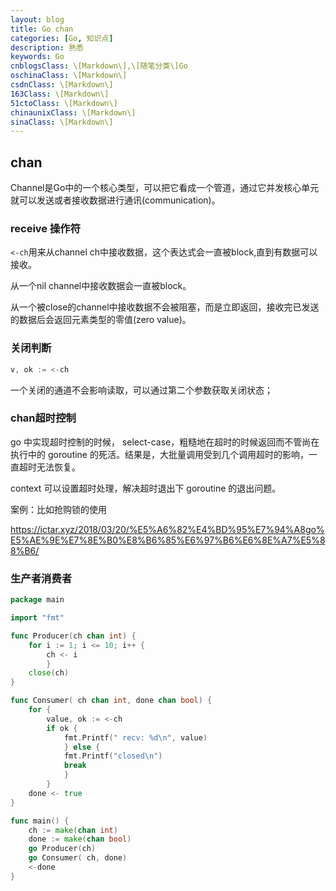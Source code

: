 ```yaml
---
layout: blog
title: Go chan
categories: [Go, 知识点]
description: 熟悉
keywords: Go
cnblogsClass: \[Markdown\],\[随笔分类\]Go
oschinaClass: \[Markdown\]
csdnClass: \[Markdown\]
163Class: \[Markdown\]
51ctoClass: \[Markdown\]
chinaunixClass: \[Markdown\]
sinaClass: \[Markdown\]
---
```


## chan

Channel是Go中的一个核心类型，可以把它看成一个管道，通过它并发核心单元就可以发送或者接收数据进行通讯(communication)。

### receive 操作符

`<-ch`用来从channel ch中接收数据，这个表达式会一直被block,直到有数据可以接收。

从一个nil channel中接收数据会一直被block。

从一个被close的channel中接收数据不会被阻塞，而是立即返回，接收完已发送的数据后会返回元素类型的零值(zero value)。

### 关闭判断

```go
v, ok := <-ch
```

一个关闭的通道不会影响读取，可以通过第二个参数获取关闭状态；

### chan超时控制

go 中实现超时控制的时候， select-case，粗糙地在超时的时候返回而不管尚在执行中的 goroutine 的死活。结果是，大批量调用受到几个调用超时的影响，一直超时无法恢复。

context 可以设置超时处理，解决超时退出下 goroutine 的退出问题。


案例：比如抢购锁的使用

https://ictar.xyz/2018/03/20/%E5%A6%82%E4%BD%95%E7%94%A8go%E5%AE%9E%E7%8E%B0%E8%B6%85%E6%97%B6%E6%8E%A7%E5%88%B6/

### 生产者消费者

```go
package main

import "fmt"

func Producer(ch chan int) {
	for i := 1; i <= 10; i++ {
		ch <- i
		}
	close(ch)
}

func Consumer( ch chan int, done chan bool) {
	for {
		value, ok := <-ch
		if ok {
			fmt.Printf(" recv: %d\n", value)
			} else {
			fmt.Printf("closed\n")
			break
			}
		}
	done <- true
}

func main() {
	ch := make(chan int)
	done := make(chan bool)
	go Producer(ch)
	go Consumer( ch, done)
	<-done
}
```

